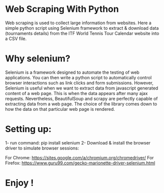 # Web Scraping With Python
Web scraping is used to collect large information from websites. Here a simple python script using Selenium framework to extract & download data (tournaments details) from the ITF World Tennis Tour Calendar website into a CSV file.


# Why selenium?
Selenium is a framework designed to automate the testing of web applications.
You can then write a python script to automatically control browser interactions such as link clicks and form submissions. However, Selenium is useful when we want to extract data from javascript generated content of a web page. This is when the data appears after many ajax requests. Nevertheless, BeautifulSoup and scrapy are perfectly capable of extracting data from a web page. The choice of the library comes down to how the data on that particular web page is rendered.


# Setting up:
1- run command: pip install selenium
2- Download & install the browser driver to simulate browser sessions: 

   For Chrome: https://sites.google.com/a/chromium.org/chromedriver/
   For Firefox: https://www.guru99.com/gecko-marionette-driver-selenium.html

# Enjoy !
